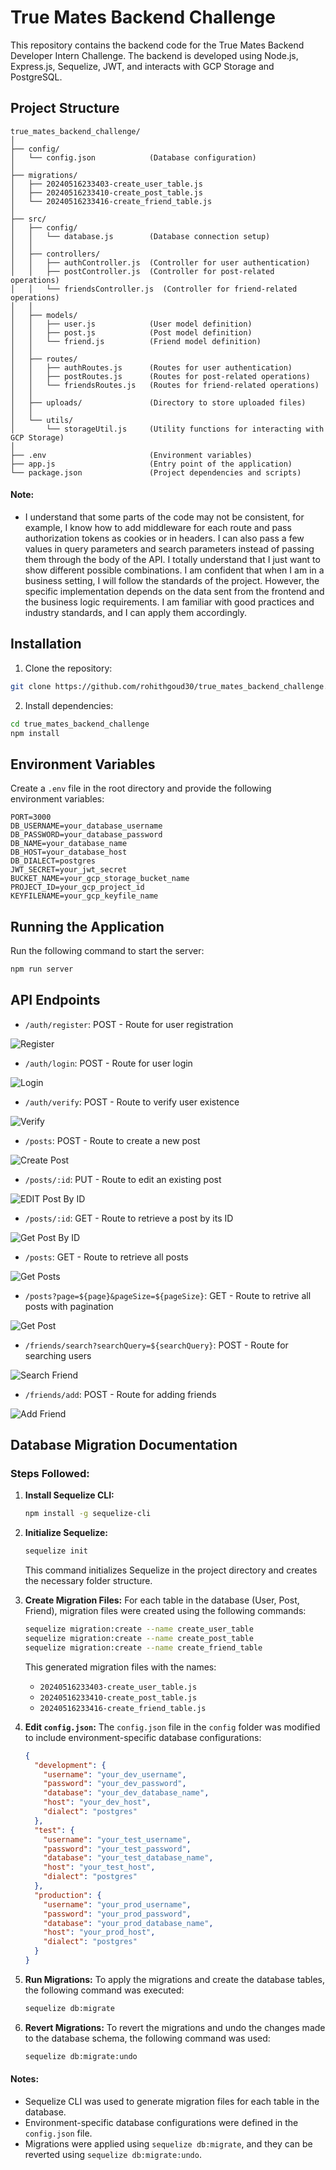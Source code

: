 # True Mates Backend Challenge

This repository contains the backend code for the True Mates Backend Developer Intern Challenge. The backend is developed using Node.js, Express.js, Sequelize, JWT, and interacts with GCP Storage and PostgreSQL.

## Project Structure

```
true_mates_backend_challenge/
│
├── config/
│   └── config.json            (Database configuration)
│
├── migrations/
│   ├── 20240516233403-create_user_table.js
│   ├── 20240516233410-create_post_table.js
│   └── 20240516233416-create_friend_table.js
│
├── src/
│   ├── config/
│   │   └── database.js        (Database connection setup)
│   │
│   ├── controllers/
│   │   ├── authController.js  (Controller for user authentication)
│   │   ├── postController.js  (Controller for post-related operations)
│   │   └── friendsController.js  (Controller for friend-related operations)
│   │
│   ├── models/
│   │   ├── user.js            (User model definition)
│   │   ├── post.js            (Post model definition)
│   │   └── friend.js          (Friend model definition)
│   │
│   ├── routes/
│   │   ├── authRoutes.js      (Routes for user authentication)
│   │   ├── postRoutes.js      (Routes for post-related operations)
│   │   └── friendsRoutes.js   (Routes for friend-related operations)
│   │
│   ├── uploads/               (Directory to store uploaded files)
│   │
│   └── utils/
│       └── storageUtil.js     (Utility functions for interacting with GCP Storage)
│
├── .env                       (Environment variables)
├── app.js                     (Entry point of the application)
└── package.json               (Project dependencies and scripts)
```

#### Note:

- I understand that some parts of the code may not be consistent, for example, I know how to add middleware for each route and pass authorization tokens as cookies or in headers. I can also pass a few values in query parameters and search parameters instead of passing them through the body of the API. I totally understand that I just want to show different possible combinations. I am confident that when I am in a business setting, I will follow the standards of the project. However, the specific implementation depends on the data sent from the frontend and the business logic requirements. I am familiar with good practices and industry standards, and I can apply them accordingly.

## Installation

1. Clone the repository:

```bash
git clone https://github.com/rohithgoud30/true_mates_backend_challenge.git
```

2. Install dependencies:

```bash
cd true_mates_backend_challenge
npm install
```

## Environment Variables

Create a `.env` file in the root directory and provide the following environment variables:

```plaintext
PORT=3000
DB_USERNAME=your_database_username
DB_PASSWORD=your_database_password
DB_NAME=your_database_name
DB_HOST=your_database_host
DB_DIALECT=postgres
JWT_SECRET=your_jwt_secret
BUCKET_NAME=your_gcp_storage_bucket_name
PROJECT_ID=your_gcp_project_id
KEYFILENAME=your_gcp_keyfile_name
```

## Running the Application

Run the following command to start the server:

```bash
npm run server
```

## API Endpoints

- `/auth/register`: POST - Route for user registration

![Register](screenshots/register.png)

- `/auth/login`: POST - Route for user login

![Login](screenshots/login.png)

- `/auth/verify`: POST - Route to verify user existence

![Verify](screenshots/verrify.png)

- `/posts`: POST - Route to create a new post

![Create Post](screenshots/createPost.png)

- `/posts/:id`: PUT - Route to edit an existing post

![EDIT Post By ID](screenshots/editPostById.png)

- `/posts/:id`: GET - Route to retrieve a post by its ID

![Get Post By ID](screenshots/getPostById.png)

- `/posts`: GET - Route to retrieve all posts

![Get Posts](screenshots/getPosts.png)

- `/posts?page=${page}&pageSize=${pageSize}`: GET - Route to retrive all posts with pagination

![Get Post](screenshots/pagination.png)

- `/friends/search?searchQuery=${searchQuery}`: POST - Route for searching users

![Search Friend](screenshots/searchFriend.png)

- `/friends/add`: POST - Route for adding friends

![Add Friend](screenshots/addFriend.png)

## Database Migration Documentation

### Steps Followed:

1. **Install Sequelize CLI:**

   ```bash
   npm install -g sequelize-cli
   ```

2. **Initialize Sequelize:**

   ```bash
   sequelize init
   ```

   This command initializes Sequelize in the project directory and creates the necessary folder structure.

3. **Create Migration Files:**
   For each table in the database (User, Post, Friend), migration files were created using the following commands:

   ```bash
   sequelize migration:create --name create_user_table
   sequelize migration:create --name create_post_table
   sequelize migration:create --name create_friend_table
   ```

   This generated migration files with the names:

   - `20240516233403-create_user_table.js`
   - `20240516233410-create_post_table.js`
   - `20240516233416-create_friend_table.js`

4. **Edit `config.json`:**
   The `config.json` file in the `config` folder was modified to include environment-specific database configurations:

   ```json
   {
     "development": {
       "username": "your_dev_username",
       "password": "your_dev_password",
       "database": "your_dev_database_name",
       "host": "your_dev_host",
       "dialect": "postgres"
     },
     "test": {
       "username": "your_test_username",
       "password": "your_test_password",
       "database": "your_test_database_name",
       "host": "your_test_host",
       "dialect": "postgres"
     },
     "production": {
       "username": "your_prod_username",
       "password": "your_prod_password",
       "database": "your_prod_database_name",
       "host": "your_prod_host",
       "dialect": "postgres"
     }
   }
   ```

5. **Run Migrations:**
   To apply the migrations and create the database tables, the following command was executed:

   ```bash
   sequelize db:migrate
   ```

6. **Revert Migrations:**
   To revert the migrations and undo the changes made to the database schema, the following command was used:
   ```bash
   sequelize db:migrate:undo
   ```

#### Notes:

- Sequelize CLI was used to generate migration files for each table in the database.
- Environment-specific database configurations were defined in the `config.json` file.
- Migrations were applied using `sequelize db:migrate`, and they can be reverted using `sequelize db:migrate:undo`.
